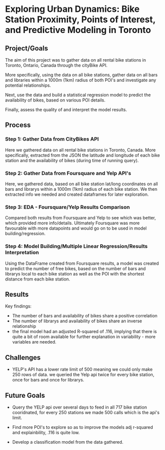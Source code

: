 # Exploring Urban Dynamics: Bike Station Proximity, Points of Interest, and Predictive Modeling in Toronto

## Project/Goals
The aim of this project was to gather data on all rental bike stations in Toronto, Ontario, Canada through the cityBike API.

More specifically, using the data on all bike stations, gather data on all bars and libraries within a 1000m (1km) radius of both POI's and investigate any potential relationships.

Next, use the data and build a statistical regression model to predict the availability of bikes, based on various POI details.

Finally, assess the quality of and interpret the model results.


## Process
### Step 1: Gather Data from CityBikes API
Here we gathered data on all rental bike stations in Toronto, Canada. More specifically, extracted from the JSON the latitude and longitude of each bike station and the availability of bikes (during time of running query). 

### Step 2: Gather Data from Foursquare and Yelp API's
Here, we gathered data, based on all bike station lat/long coordinates on all bars and librarys within a 1000m (1km) radius of each bike station. We then extracted info we needed and created dataframes for later exploration.

### Step 3: EDA - Foursquare/Yelp Results Comparison
Compared both results from Foursquare and Yelp to see which was better, which provided more info/details. Ultimately Foursquare was more favourable with more datapoints and would go on to be used in model building/regression.

### Step 4: Model Building/Multiple Linear Regression/Results Interpretation
Using the DataFrame created from Foursquare results, a model was created to predict the number of free bikes, based on the number of bars and librarys local to each bike station as well as the POI with the shortest distance from each bike station.

## Results
Key findings:

- The number of bars and availability of bikes share a positive correlation
- The number of librarys and availability of bikes share an inverse relationship
- the final model had an adjusted R-squared of .116, implying that there is quite a bit of room available for further explanation in variability - more variables are needed.

## Challenges 
- YELP's API has a lower rate limit of 500 meaning we could only make 250 rows of data. we queried the Yelp api twice for every bike station, once for bars and once for librarys.


## Future Goals

- Query the YELP api over several days to feed in all 717 bike station cooridnated, for every 250 stations we made 500 calls which is the api's limit.

- Find more POI's to explore so as to improve the models adj r-squared and explainbility, .116 is quite low.

- Develop a classification model from the data gathered.
